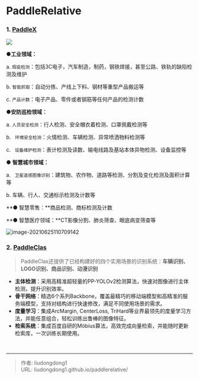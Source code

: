 # PaddleRelative


### 1. [PaddleX](https://github.com/PaddlePaddle/PaddleX)

![](https://gitee.com/github-25970295/blogpictureV2/raw/master/image-20210625110542480.png)

**●工业领域：**

a.  `瑕疵检测`：包括3C电子，汽车制造，制药，钢铁焊接，甚至公路、铁轨的缺陷检测及维护

b.  `智能抓取`：自动分拣、产线上下料、钢材等重型产品搬运等

c.  `产品计数`：电子产品、零件或者钢筋等任何产品的检测计数

**●安防巡检领域：**

a.  `人员安全检测`：行人检测、安全帽衣着检测、口罩佩戴检测等

b. ` 环境安全检测`：火情检测、车辆检测、异常喷洒物料检测等

c. ` 设备维护检测`：表计检测及读数、输电线路及基站本体异物检测、设备监控等

● **智慧城市领域：**

a. ` 卫星遥感图像识别`：建筑物、农作物、道路等检测、分割及变化检测及面积计算等

b.  车辆、行人、交通标示检测及计数等

**● 智慧零售：**商品检测、商标检测及计数

**● 智慧医疗领域：**CT影像分割、肺炎筛查、眼底病变筛查等

![image-20210625110709142](https://gitee.com/github-25970295/blogpictureV2/raw/master/image-20210625110709142.png)

### 2. **[PaddleClas](https://github.com/PaddlePaddle/PaddleClas)**

> PaddleClas还提供了已经构建好的四个实用场景的识别系统：**车辆识别、LOGO识别、商品识别、动漫识别**

- **主体检测**：采用高精准超轻量的PP-YOLOv2检测算法，快速对图像进行主体检测，提升识别效率。
- **骨干网络**：精选6个系列Backbone，覆盖最精巧的移动端模型和高精准的服务端模型，支持对结构进行快速修改，满足不同使用场景的需求。
- **度量学习**：集成ArcMargin, CenterLoss, TriHard等业界最领先的度量学习方法，并能任意组合，轻松训练出鲁棒的图像特征。
- **检索系统**：集成百度自研的Möbius算法，高效完成向量检索，并能随时更新检索库，一次训练长期使用。

​	

---

> 作者: liudongdong1  
> URL: liudongdong1.github.io/paddlerelative/  

